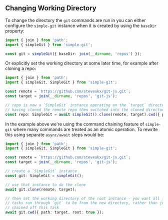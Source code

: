 ## Changing Working Directory

To change the directory the `git` commands are run in you can either configure the `simple-git` instance
when it is created by using the `baseDir` property:

```typescript
import { join } from 'path';
import { simpleGit } from 'simple-git';

const git = simpleGit({ baseDir: join(__dirname, 'repos') });
```

Or explicitly set the working directory at some later time, for example after cloning a repo:

```typescript
import { join } from 'path';
import { simpleGit, SimpleGit } from 'simple-git';

const remote = `https://github.com/steveukx/git-js.git`;
const target = join(__dirname, 'repos', 'git-js');

// repo is now a `SimpleGit` instance operating on the `target` directory
// having cloned the remote repo then switched into the cloned directory
const repo: SimpleGit = await simpleGit().clone(remote, target).cwd({ path: target });
```

In the example above we're using the command chaining feature of `simple-git` where many commands
are treated as an atomic operation. To rewrite this using separate `async/await` steps would be:

```typescript
import { join } from 'path';
import { simpleGit, SimpleGit } from 'simple-git';

const remote = `https://github.com/steveukx/git-js.git`;
const target = join(__dirname, 'repos', 'git-js');

// create a `SimpleGit` instance 
const git: SimpleGit = simpleGit();

// use that instance to do the clone
await git.clone(remote, target);

// then set the working directory of the root instance - you want all future
// tasks run through `git` to be from the new directory, rather than just tasks
// chained off this task
await git.cwd({ path: target, root: true });
```
